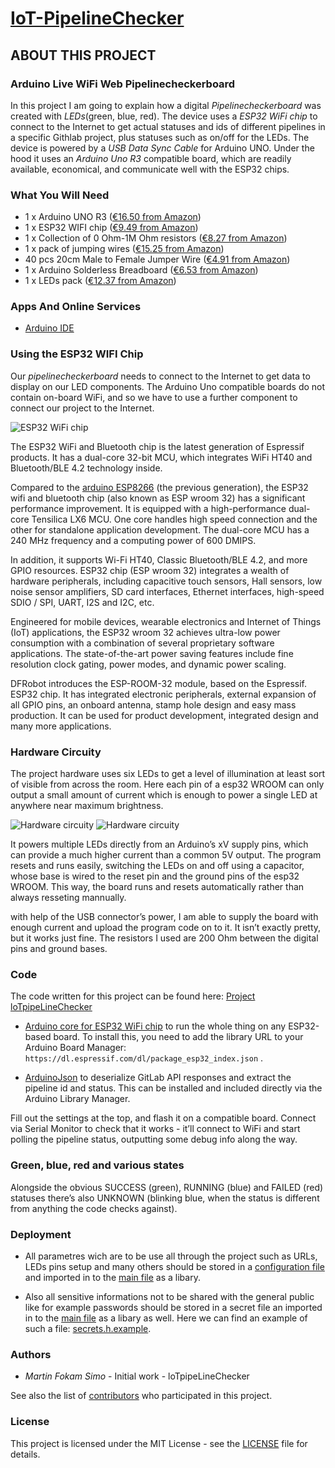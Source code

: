 # **[IoT-PipelineChecker](https://github.com/Centigrade/IoT-PipelineChecker)**

## **ABOUT THIS PROJECT**
### **Arduino Live WiFi Web Pipelinecheckerboard**
In this project I am going to explain how a digital _Pipelinecheckerboard_ was created  with _LEDs_(green, blue, red). The device uses a _ESP32 WiFi chip_ to connect to the Internet to get actual statuses and ids of different pipelines in a specific Githlab project, plus statuses such as on/off for the LEDs. The device is powered by a _USB Data Sync Cable_ for Arduino UNO. Under the hood it uses an _Arduino Uno R3_ compatible board, which are readily available, economical, and communicate well with the ESP32 chips.

### **What You Will Need**
 * 1 x Arduino UNO R3 ([€16.50 from Amazon](https://www.amazon.com/-/de/dp/B008GRTSV6/ref=sr_1_3?__mk_de_DE=%C3%85M%C3%85%C5%BD%C3%95%C3%91&dchild=1&keywords=arduino+uno+r3&qid=1607697403&sr=8-3))
 * 1 x ESP32 WIFI chip ([€9.49 from Amazon](https://www.amazon.de/AZDelivery-ESP32-NodeMCU-gratis-eBook/dp/B07Z83MF5W/ref=sr_1_3?dchild=1&hvadid=80333167146753&hvbmt=be&hvdev=c&hvqmt=e&keywords=esp32-wroom-32&qid=1614259889&sr=8-3))
* 1 x Collection of 0 Ohm-1M Ohm resistors ([€8.27 from Amazon](https://www.amazon.co.uk/SIQUK-Resistors-Assortment-Resistor-Experiments/dp/B07P2KCKPT/ref=pd_sbs_107_4/259-8561364-3575130?_encoding=UTF8&pd_rd_i=B07P2KCKPT&pd_rd_r=e4e46020-455f-4ff7-aa4e-f2ae1e7ec53d&pd_rd_w=Tdbu8&pd_rd_wg=jvHXn&pf_rd_p=2304238d-df78-4b25-a9a0-b27dc7bd722e&pf_rd_r=P37Y9ZFYS1C1K7Y208MH&psc=1&refRID=P37Y9ZFYS1C1K7Y208MH))
* 1 x pack of jumping wires ([€15.25 from Amazon](https://www.amazon.co.uk/WayinTop-Breadboard-Preformed-Solderless-Prototyping/dp/B07PRGFW5Z/ref=sr_1_5?dchild=1&keywords=jumping+wires+arduino&qid=1607698443&s=computers&sr=1-5))
* 40 pcs 20cm Male to Female Jumper Wire ([€4.91 from Amazon](https://www.amazon.co.uk/Ganvol-Solderless-Flexible-Breadboard-Raspberry-Male-Female/dp/B01LVVIOUO/ref=sr_1_4?dchild=1&keywords=jumping+wires+arduino&qid=1607698443&s=computers&sr=1-4))
* 1 x Arduino Solderless Breadboard ([€6.53 from Amazon](https://www.amazon.co.uk/Breadboard-Solderless-Prototype-PCB-Board/dp/B06XWFG9DT/ref=sr_1_8?crid=1G756QO9TXPKL&dchild=1&keywords=arduino+breadboard&qid=1607698866&s=computers&sprefix=arduino+breadbord%2Ccomputers%2C175&sr=1-8))
* 1 x LEDs pack ([€12.37 from Amazon](https://www.amazon.com/-/de/dp/B073QMYKDM/ref=sr_1_4?__mk_de_DE=%C3%85M%C3%85%C5%BD%C3%95%C3%91&dchild=1&keywords=LEDs+arduino&qid=1607695120&sr=8-4))


### **Apps And Online Services**
* [Arduino IDE](https://www.arduino.cc/en/software)

### **Using the ESP32 WIFI Chip**
Our _pipelinecheckerboard_ needs to connect to the Internet to get data to display on our LED components. The Arduino Uno compatible boards do not contain on-board WiFi, and so we have to use a further component to connect our project to the Internet.

![ESP32 WiFi chip](https://images-na.ssl-images-amazon.com/images/I/71bM0Mel%2BcL._SL1500_.jpg)

The ESP32 WiFi and Bluetooth chip is the latest generation of Espressif products. It has a dual-core 32-bit MCU, which integrates WiFi HT40 and Bluetooth/BLE 4.2 technology inside.

Compared to the [arduino ESP8266](https://en.wikipedia.org/wiki/ESP8266) (the previous generation), the ESP32 wifi and bluetooth chip (also known as ESP wroom 32) has a significant performance improvement. It is equipped with a high-performance dual-core Tensilica LX6 MCU. One core handles high speed connection and the other for standalone application development. The dual-core MCU has a 240 MHz frequency and a computing power of 600 DMIPS.

In addition, it supports Wi-Fi HT40, Classic Bluetooth/BLE 4.2, and more GPIO resources.
ESP32 chip (ESP wroom 32) integrates a wealth of hardware peripherals, including capacitive touch sensors, Hall sensors, low noise sensor amplifiers, SD card interfaces, Ethernet interfaces, high-speed SDIO / SPI, UART, I2S and I2C, etc.

Engineered for mobile devices, wearable electronics and Internet of Things (IoT) applications, the ESP32 wroom 32 achieves ultra-low power consumption with a combination of several proprietary software applications. The state-of-the-art power saving features include fine resolution clock gating, power modes, and dynamic power scaling.

DFRobot introduces the ESP-ROOM-32 module, based on the Espressif. ESP32 chip. It has integrated electronic peripherals, external expansion of all GPIO pins, an onboard antenna, stamp hole design and easy mass production. It can be used for product development, integrated design and many more applications.


### **Hardware Circuity**

The project hardware uses six LEDs to get a level of illumination at least sort of visible from across the room. Here each pin of a esp32 WROOM can only output a small amount of current which is enough to power a single LED at anywhere near maximum brightness.

![Hardware circuity](https://i.postimg.cc/2yGVrzsh/PSX-20210225-144539.jpg)
![Hardware circuity](https://i.postimg.cc/6qczZY6k/Capture.png)


It powers multiple LEDs directly from an Arduino’s xV supply pins, which can provide a much higher current than a common 5V output. The program resets and runs easily, switching the LEDs on and off using a capacitor, whose base is wired to the reset pin and the ground pins of the esp32 WROOM. This way, the board runs and resets automatically rather than always resseting mannually.

with help of the USB connector’s power, I am able to supply the board with enough current and upload the program code on to it. It isn’t exactly pretty, but it works just fine. The resistors I used are 200 Ohm between the digital pins and ground bases.


### **Code**

The code written for this project can be found here:
     [Project   loTpipeLineChecker](https://github.com/Centigrade/IoT-PipelineChecker/tree/feature/finish-pipeLineChecker)

* [Arduino core for ESP32 WiFi chip](https://dl.espressif.com/dl/package_esp32_index.json) to run the whole thing on any ESP32-based board. To install this, you need to add the library URL to your Arduino Board Manager: `https://dl.espressif.com/dl/package_esp32_index.json` .

* [ArduinoJson](https://arduinojson.org/) to deserialize GitLab API responses and extract the pipeline id and status. This can be installed and included directly via the Arduino Library Manager.

Fill out the settings at the top, and flash it on a compatible board. Connect via Serial Monitor to check that it works - it’ll connect to WiFi and start polling the pipeline status, outputting some debug info along the way.


### **Green, blue, red and various states**

Alongside the obvious SUCCESS (green), RUNNING (blue) and FAILED (red) statuses there’s also  UNKNOWN (blinking blue, when the status is different from anything the code checks against).


### **Deployment**

* All parametres wich are to be use all through the project such as URLs, LEDs pins setup and many others should be stored in a [configuration file](https://github.com/Centigrade/IoT-PipelineChecker/blob/feature/finish-pipeLineChecker/config.h) and imported in to the [main file](https://github.com/Centigrade/IoT-PipelineChecker/blob/feature/finish-pipeLineChecker/IoT-PipelineChecker.ino) as a libary.

* Also all sensitive informations not to be shared with the general public like for example passwords should be stored in a secret file an imported in to the [main file](https://github.com/Centigrade/IoT-PipelineChecker/blob/feature/finish-pipeLineChecker/IoT-PipelineChecker.ino) as a libary as well. 
Here we can find an example of such a file: [secrets.h.example](https://github.com/Centigrade/IoT-PipelineChecker/blob/feature/finish-pipeLineChecker/secrets.h.example).


### **Authors**

* _Martin Fokam Simo_ - Initial work - loTpipeLineChecker

See also the list of [contributors](https://github.com/Centigrade/IoT-PipelineChecker/blob/feature/finish-pipeLineChecker/Contributors.md) who participated in this project.


### **License**

This project is licensed under the MIT License - see the [LICENSE](https://github.com/Centigrade/IoT-PipelineChecker/blob/feature/finish-pipeLineChecker/LICENSE) file for details.




